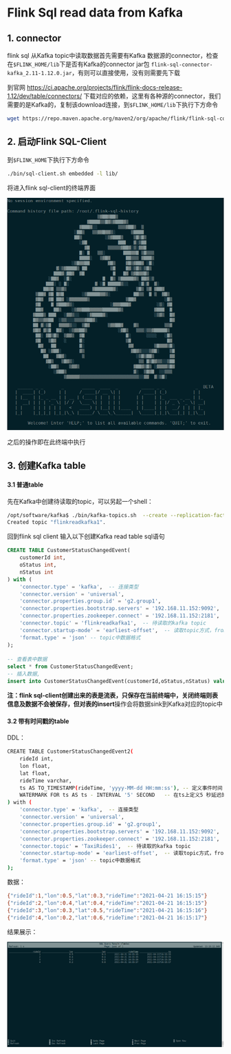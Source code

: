 # Flink Sql read data from Kafka

## 1. connector

flink sql 从Kafka topic中读取数据首先需要有Kafka 数据源的connector，检查在`$FLINK_HOME/lib`下是否有Kafka的connector jar包 `flink-sql-connector-kafka_2.11-1.12.0.jar`，有则可以直接使用，没有则需要先下载

到官网 https://ci.apache.org/projects/flink/flink-docs-release-1.12/dev/table/connectors/ 下载对应的依赖，这里有各种源的connector，我们需要的是Kafka的，复制该download连接，到`$FLINK_HOME/lib`下执行下方命令

```sh
wget https://repo.maven.apache.org/maven2/org/apache/flink/flink-sql-connector-kafka_2.11/1.12.0/flink-sql-connector-kafka_2.11-1.12.0.jar
```

## 2. 启动Flink SQL-Client

到`$FLINK_HOME`下执行下方命令

```sh
./bin/sql-client.sh embedded -l lib/
```

将进入flink sql-client的终端界面

<img src="resources/image-20210426113653618.png" alt="image-20210426113653618" style="zoom:60%;" />

之后的操作即在此终端中执行

## 3. 创建Kafka table

#### 3.1 普通table

先在Kafka中创建待读取的topic，可以另起一个shell：

```sh
/opt/software/kafka$ ./bin/kafka-topics.sh  --create --replication-factor 1 --partitions 1 --topic flinkreadkafka1 --zookeeper localhost:2181
Created topic "flinkreadkafka1".
```

回到flink sql client 输入以下创建Kafka read table sql语句

```sql
CREATE TABLE CustomerStatusChangedEvent(
    customerId int,
    oStatus int,
    nStatus int
) with (
    'connector.type' = 'kafka',  -- 连接类型
    'connector.version' = 'universal',
    'connector.properties.group.id' = 'g2.group1',
    'connector.properties.bootstrap.servers' = '192.168.11.152:9092',  -- kafka bootstrapservers信息，集群则全写
    'connector.properties.zookeeper.connect' = '192.168.11.152:2181',  -- kafka 依赖的zookeeper信息，集群则全写
    'connector.topic' = 'flinkreadkafka1',  -- 待读取的kafka topic
    'connector.startup-mode' = 'earliest-offset',  -- 读取topic方式，from-beginning模式，'last-offset'为读取实时
    'format.type' = 'json' -- topic中数据格式
); 

-- 查看表中数据
select * from CustomerStatusChangedEvent; 
-- 插入数据,
insert into CustomerStatusChangedEvent(customerId,oStatus,nStatus) values(1001,1,2),(1002,10,2),(1003,1,20);
```

**注：**flink sql-client创建出来的表是流表，只保存在当前终端中，关闭终端则表信息及数据不会被保存，但对表的**insert**操作会将数据sink到Kafka对应的topic中

#### 3.2 带有时间戳的table

DDL：

```sh
CREATE TABLE CustomerStatusChangedEvent2(
    rideId int,
    lon float,
    lat float,
    rideTime varchar,
    ts AS TO_TIMESTAMP(rideTime, 'yyyy-MM-dd HH:mm:ss'), -- 定义事件时间
    WATERMARK FOR ts AS ts - INTERVAL '5' SECOND   -- 在ts上定义5 秒延迟的 watermark
) with (
    'connector.type' = 'kafka',  -- 连接类型
    'connector.version' = 'universal',
    'connector.properties.group.id' = 'g2.group1',
    'connector.properties.bootstrap.servers' = '192.168.11.152:9092',  -- kafka bootstrapservers信息，集群则全写
    'connector.properties.zookeeper.connect' = '192.168.11.152:2181',  -- kafka 依赖的zookeeper信息，集群则全写
    'connector.topic' = 'TaxiRides1',  -- 待读取的kafka topic
    'connector.startup-mode' = 'earliest-offset',  -- 读取topic方式，from-beginning模式，'last-offset'为读取实时
    'format.type' = 'json' -- topic中数据格式
);
```

数据：

```sh
{"rideId":1,"lon":0.5,"lat":0.3,"rideTime":"2021-04-21 16:15:15"}
{"rideId":2,"lon":0.4,"lat":0.4,"rideTime":"2021-04-21 16:15:15"}
{"rideId":3,"lon":0.3,"lat":0.5,"rideTime":"2021-04-21 16:15:16"}
{"rideId":4,"lon":0.2,"lat":0.6,"rideTime":"2021-04-21 16:15:17"}
```

结果展示：

![image-20210426165755517](resources/image-20210426165755517.png)